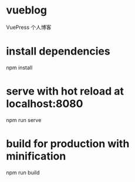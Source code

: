 # vueblog
VuePress 个人博客

# install dependencies
npm install

# serve with hot reload at localhost:8080
npm run serve

# build for production with minification
npm run build